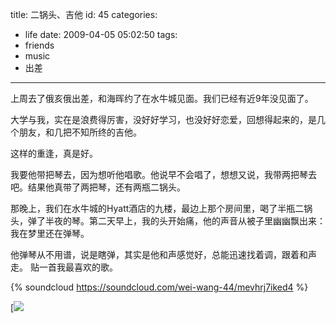 title: 二锅头、吉他
id: 45
categories:
  - life
date: 2009-04-05 05:02:50
tags:
  - friends
  - music
  - 出差
---

上周去了俄亥俄出差，和海晖约了在水牛城见面。我们已经有近9年没见面了。

大学与我，实在是浪费得厉害，没好好学习，也没好好恋爱，回想得起来的，是几个朋友，和几把不知所终的吉他。

这样的重逢，真是好。

我要他带把琴去，因为想听他唱歌。他说早不会唱了，想想又说，我带两把琴去吧。结果他真带了两把琴，还有两瓶二锅头。

那晚上，我们在水牛城的Hyatt酒店的九楼，最边上那个房间里，喝了半瓶二锅头，弹了半夜的琴。第二天早上，我的头开始痛，他的声音从被子里幽幽飘出来：我在梦里还在弹琴。 

他弹琴从不用谱，说是瞎弹，其实是他和声感觉好，总能迅速找着调，跟着和声走。 
贴一首我最喜欢的歌。

{% soundcloud https://soundcloud.com/wei-wang-44/mevhrj7iked4 %}

[![](http://lh6.ggpht.com/_KcYMnPJ-A8Q/Sdg2TRpg6KI/AAAAAAAADHE/MkrCs-LqrRI/s800/Screenshot(03272009).jpg) 

